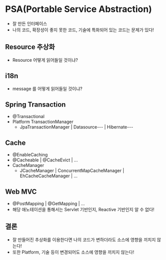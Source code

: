 # PSA(Portable Service Abstraction)
- 잘 만든 인터페이스
- 나의 코드, 확장성이 좋지 못한 코드, 기술에 특화되어 있는 코드는 문제가 있다!

## Resource 추상화
- Resource 어떻게 읽어들일 것이냐?

## i18n
- message 를 어떻게 읽어들일 것이냐?

## Spring Transaction
- @Transactional
- Platform TransactionManager
  - JpaTransactionManager | Datasource--- | Hibernate---

## Cache
- @EnableCaching
- @Cacheable | @CacheEvict | ...
- CacheManager
  - JCacheManager | ConcurrentMapCacheManager | EhCacheCacheManager | ...

## Web MVC
- @PostMapping | @GetMapping | ...
- 해당 애노테이션을 통해서는 Servlet 기반인지, Reactive 기반인지 알 수 없다!

## 결론
- 잘 만들어진 추상화를 이용한다면 나의 코드가 변하더라도 소스에 영향을 끼치지 않는다!
- 또한 Platform, 기술 등이 변경되어도 소스에 영향을 끼치지 않는다!
